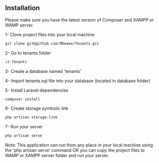 ## Installation

Please make sure you have the latest version of Composer and XAMPP or WAMP server.

1- Clone project files into your local machine 
``` bash
git clone git@github.com:MDeeee/Tenants.git
```

2- Go to tenants folder
``` bash
cd Tenants
```

3- Create a database named 'tenants' 

4- Import tenants.sql file into your database (located in database folder)

5- Install Laravel dependencies
``` bash
composer install
```

6- Create storage symbolic link
``` bash
php artisan storage:link
```

7- Run your server
``` bash
php artisan serve
```

Note: This application can run from any place in your local machine using the 'php artisan serve' command OR you can copy the project files to WAMP or XAMPP server folder and run your server.
